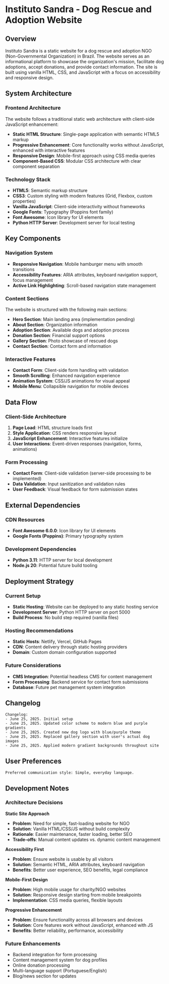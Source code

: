 # Instituto Sandra - Dog Rescue and Adoption Website

## Overview

Instituto Sandra is a static website for a dog rescue and adoption NGO (Non-Governmental Organization) in Brazil. The website serves as an informational platform to showcase the organization's mission, facilitate dog adoptions, accept donations, and provide contact information. The site is built using vanilla HTML, CSS, and JavaScript with a focus on accessibility and responsive design.

## System Architecture

### Frontend Architecture
The website follows a traditional static web architecture with client-side JavaScript enhancement:

- **Static HTML Structure**: Single-page application with semantic HTML5 markup
- **Progressive Enhancement**: Core functionality works without JavaScript, enhanced with interactive features
- **Responsive Design**: Mobile-first approach using CSS media queries
- **Component-Based CSS**: Modular CSS architecture with clear component separation

### Technology Stack
- **HTML5**: Semantic markup structure
- **CSS3**: Custom styling with modern features (Grid, Flexbox, custom properties)
- **Vanilla JavaScript**: Client-side interactivity without frameworks
- **Google Fonts**: Typography (Poppins font family)
- **Font Awesome**: Icon library for UI elements
- **Python HTTP Server**: Development server for local testing

## Key Components

### Navigation System
- **Responsive Navigation**: Mobile hamburger menu with smooth transitions
- **Accessibility Features**: ARIA attributes, keyboard navigation support, focus management
- **Active Link Highlighting**: Scroll-based navigation state management

### Content Sections
The website is structured with the following main sections:
- **Hero Section**: Main landing area (implementation pending)
- **About Section**: Organization information
- **Adoption Section**: Available dogs and adoption process
- **Donation Section**: Financial support options
- **Gallery Section**: Photo showcase of rescued dogs
- **Contact Section**: Contact form and information

### Interactive Features
- **Contact Form**: Client-side form handling with validation
- **Smooth Scrolling**: Enhanced navigation experience
- **Animation System**: CSS/JS animations for visual appeal
- **Mobile Menu**: Collapsible navigation for mobile devices

## Data Flow

### Client-Side Architecture
1. **Page Load**: HTML structure loads first
2. **Style Application**: CSS renders responsive layout
3. **JavaScript Enhancement**: Interactive features initialize
4. **User Interactions**: Event-driven responses (navigation, forms, animations)

### Form Processing
- **Contact Form**: Client-side validation (server-side processing to be implemented)
- **Data Validation**: Input sanitization and validation rules
- **User Feedback**: Visual feedback for form submission states

## External Dependencies

### CDN Resources
- **Font Awesome 6.0.0**: Icon library for UI elements
- **Google Fonts (Poppins)**: Primary typography system

### Development Dependencies
- **Python 3.11**: HTTP server for local development
- **Node.js 20**: Potential future build tooling

## Deployment Strategy

### Current Setup
- **Static Hosting**: Website can be deployed to any static hosting service
- **Development Server**: Python HTTP server on port 5000
- **Build Process**: No build step required (vanilla files)

### Hosting Recommendations
- **Static Hosts**: Netlify, Vercel, GitHub Pages
- **CDN**: Content delivery through static hosting providers
- **Domain**: Custom domain configuration supported

### Future Considerations
- **CMS Integration**: Potential headless CMS for content management
- **Form Processing**: Backend service for contact form submissions
- **Database**: Future pet management system integration

## Changelog

```
Changelog:
- June 25, 2025. Initial setup
- June 25, 2025. Updated color scheme to modern blue and purple gradients
- June 25, 2025. Created new dog logo with blue/purple theme
- June 25, 2025. Replaced gallery section with user's actual dog images
- June 25, 2025. Applied modern gradient backgrounds throughout site
```

## User Preferences

```
Preferred communication style: Simple, everyday language.
```

## Development Notes

### Architecture Decisions

**Static Site Approach**
- **Problem**: Need for simple, fast-loading website for NGO
- **Solution**: Vanilla HTML/CSS/JS without build complexity
- **Rationale**: Easier maintenance, faster loading, better SEO
- **Trade-offs**: Manual content updates vs. dynamic content management

**Accessibility First**
- **Problem**: Ensure website is usable by all visitors
- **Solution**: Semantic HTML, ARIA attributes, keyboard navigation
- **Benefits**: Better user experience, SEO benefits, legal compliance

**Mobile-First Design**
- **Problem**: High mobile usage for charity/NGO websites
- **Solution**: Responsive design starting from mobile breakpoints
- **Implementation**: CSS media queries, flexible layouts

**Progressive Enhancement**
- **Problem**: Ensure functionality across all browsers and devices
- **Solution**: Core features work without JavaScript, enhanced with JS
- **Benefits**: Better reliability, performance, accessibility

### Future Enhancements
- Backend integration for form processing
- Content management system for dog profiles
- Online donation processing
- Multi-language support (Portuguese/English)
- Blog/news section for updates